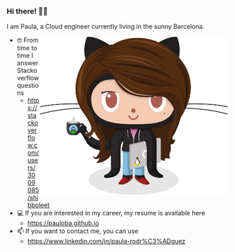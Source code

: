 ### Hi there! 🏴‍☠️
I am Paula, a Cloud engineer currently living in the sunny Barcelona.

<img align="right" alt="GIF" height="360px" src="https://github.com/pauloba/pauloba/blob/main/octogata.png" />

- 🤓 From time to time I answer Stackoverflow questions 
  - <a href="https://stackoverflow.com/users/3009085/shibboleet">https://stackoverflow.com/users/3009085/shibboleet</a>
- 💻 If you are interested in my career, my resume is available here 
  - <a href="https://pauloba.github.io">https://pauloba.github.io</a>
- 📫 If you want to contact me, you can use 
  - <a href="https://www.linkedin.com/in/paula-rodr%C3%ADguez">https://www.linkedin.com/in/paula-rodr%C3%ADguez</a>

